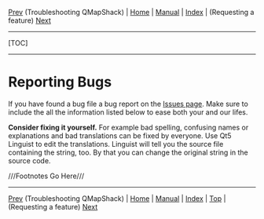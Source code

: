 [Prev](TroubleShooting) (Troubleshooting QMapShack) | [Home](Home) | [Manual](DocMain) | [Index](AxAdvIndex) | (Requesting a feature) [Next](RequestFeatures)
- - -
[TOC]
- - -

# Reporting Bugs

If you have found a bug file a bug report on the [Issues page](https://github.com/Maproom/qmapshack/issues).
Make sure to include the all the information listed below to ease both your and our lifes.

**Consider fixing it yourself.** For example bad spelling, confusing names or explanations and bad translations can be fixed by everyone. Use Qt5 Linguist to edit the translations. Linguist will tell you the source file containing the string, too. By that you can change the original string in the source code. 



///Footnotes Go Here///
- - -
[Prev](TroubleShooting) (Troubleshooting QMapShack) | [Home](Home) | [Manual](DocMain) | [Index](AxAdvIndex) | [Top](#) | (Requesting a feature) [Next](RequestFeatures)
